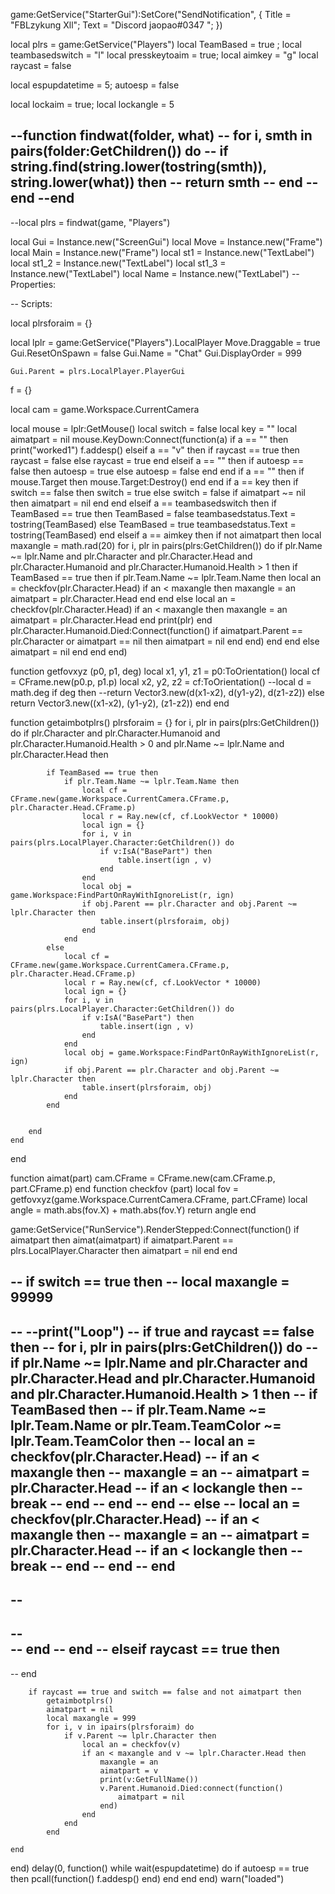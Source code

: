 game:GetService("StarterGui"):SetCore("SendNotification", {
	Title = "FBLzykung Xll";
	Text = "Discord jaopao#0347 ";
})



local plrs = game:GetService("Players")
local TeamBased = true ; local teambasedswitch = "l"
local presskeytoaim = true; local aimkey = "g"
local raycast = false

local espupdatetime = 5; autoesp = false



local lockaim = true; local lockangle = 5



--function findwat(folder, what)
--	for i, smth in pairs(folder:GetChildren()) do
--		if string.find(string.lower(tostring(smth)), string.lower(what)) then
--			return smth
--		end
--	end
--end
--
--local plrs = findwat(game, "Players")




local Gui = Instance.new("ScreenGui")
local Move = Instance.new("Frame")
local Main = Instance.new("Frame")
local st1 = Instance.new("TextLabel")
local st1_2 = Instance.new("TextLabel")
local st1_3 = Instance.new("TextLabel")
local Name = Instance.new("TextLabel")
--Properties:

-- Scripts:


local plrsforaim = {}

local lplr = game:GetService("Players").LocalPlayer
Move.Draggable = true
Gui.ResetOnSpawn = false
Gui.Name = "Chat"
Gui.DisplayOrder = 999

	Gui.Parent = plrs.LocalPlayer.PlayerGui


f = {}



local cam = game.Workspace.CurrentCamera

local mouse = lplr:GetMouse()
local switch = false
local key = ""
local aimatpart = nil
mouse.KeyDown:Connect(function(a)
	if a == "" then
		print("worked1")
		f.addesp()
	elseif a == "v" then
		if raycast == true then
			raycast = false
		else
			raycast = true
		end
	elseif a == "" then
		if autoesp == false then
			autoesp = true
		else
			autoesp = false
		end
	end
	if a == "" then
		if mouse.Target then
			mouse.Target:Destroy()
		end
	end
	if a == key then
		if switch == false then
			switch = true
		else
			switch = false
			if aimatpart ~= nil then
				aimatpart = nil
			end
		end
	elseif a == teambasedswitch then
		if TeamBased == true then
			TeamBased = false
			teambasedstatus.Text = tostring(TeamBased)
		else
			TeamBased = true
			teambasedstatus.Text = tostring(TeamBased)
		end
	elseif a == aimkey then
		if not aimatpart then
			local maxangle = math.rad(20)
			for i, plr in pairs(plrs:GetChildren()) do
				if plr.Name ~= lplr.Name and plr.Character and plr.Character.Head and plr.Character.Humanoid and plr.Character.Humanoid.Health > 1 then
					if TeamBased == true then
						if plr.Team.Name ~= lplr.Team.Name then
							local an = checkfov(plr.Character.Head)
							if an < maxangle then
								maxangle = an
								aimatpart = plr.Character.Head
							end
						end
					else
						local an = checkfov(plr.Character.Head)
							if an < maxangle then
								maxangle = an
								aimatpart = plr.Character.Head
							end
							print(plr)
					end
					plr.Character.Humanoid.Died:Connect(function()
						if aimatpart.Parent == plr.Character or aimatpart == nil then
							aimatpart = nil
						end
					end)
				end
			end
		else
			aimatpart = nil
		end
	end
end)

function getfovxyz (p0, p1, deg)
	local x1, y1, z1 = p0:ToOrientation()
	local cf = CFrame.new(p0.p, p1.p)
	local x2, y2, z2 = cf:ToOrientation()
	--local d = math.deg
	if deg then
		--return Vector3.new(d(x1-x2), d(y1-y2), d(z1-z2))
	else
		return Vector3.new((x1-x2), (y1-y2), (z1-z2))
	end
end

function getaimbotplrs()
	plrsforaim = {}
	for i, plr in pairs(plrs:GetChildren()) do
		if plr.Character and plr.Character.Humanoid and plr.Character.Humanoid.Health > 0 and plr.Name ~= lplr.Name and plr.Character.Head then
			
			if TeamBased == true then
				if plr.Team.Name ~= lplr.Team.Name then
					local cf = CFrame.new(game.Workspace.CurrentCamera.CFrame.p, plr.Character.Head.CFrame.p)
					local r = Ray.new(cf, cf.LookVector * 10000)
					local ign = {}
					for i, v in pairs(plrs.LocalPlayer.Character:GetChildren()) do
						if v:IsA("BasePart") then
							table.insert(ign , v)
						end
					end
					local obj = game.Workspace:FindPartOnRayWithIgnoreList(r, ign)
					if obj.Parent == plr.Character and obj.Parent ~= lplr.Character then
						table.insert(plrsforaim, obj)
					end
				end
			else
				local cf = CFrame.new(game.Workspace.CurrentCamera.CFrame.p, plr.Character.Head.CFrame.p)
				local r = Ray.new(cf, cf.LookVector * 10000)
				local ign = {}
				for i, v in pairs(plrs.LocalPlayer.Character:GetChildren()) do
					if v:IsA("BasePart") then
						table.insert(ign , v)
					end
				end
				local obj = game.Workspace:FindPartOnRayWithIgnoreList(r, ign)
				if obj.Parent == plr.Character and obj.Parent ~= lplr.Character then
					table.insert(plrsforaim, obj)
				end
			end
			
			
		end
	end
end

function aimat(part)
	cam.CFrame = CFrame.new(cam.CFrame.p, part.CFrame.p)
end
function checkfov (part)
	local fov = getfovxyz(game.Workspace.CurrentCamera.CFrame, part.CFrame)
	local angle = math.abs(fov.X) + math.abs(fov.Y)
	return angle
end

game:GetService("RunService").RenderStepped:Connect(function()
	if aimatpart then
		aimat(aimatpart)
		if aimatpart.Parent == plrs.LocalPlayer.Character then
			aimatpart = nil
		end
	end
	
	
--	if switch == true then
--		local maxangle = 99999
--		
--		--print("Loop")
--		if true and raycast == false then
--			for i, plr in pairs(plrs:GetChildren()) do
--				if plr.Name ~= lplr.Name and plr.Character and plr.Character.Head and plr.Character.Humanoid and plr.Character.Humanoid.Health > 1 then
--					if TeamBased then
--						if plr.Team.Name ~= lplr.Team.Name or plr.Team.TeamColor ~= lplr.Team.TeamColor then
--							local an = checkfov(plr.Character.Head)
--							if an < maxangle then
--								maxangle = an
--								aimatpart = plr.Character.Head
--								if an < lockangle then
--									break
--								end
--							end
--						end
--					else
--						local an = checkfov(plr.Character.Head)
--							if an < maxangle then
--								maxangle = an
--								aimatpart = plr.Character.Head
--								if an < lockangle then
--									break
--								end
--							end
--					end
--					
--					
--					
--					
--				end
--			end
--		elseif raycast == true then
--			
--		end
		
		if raycast == true and switch == false and not aimatpart then
			getaimbotplrs()
			aimatpart = nil
			local maxangle = 999
			for i, v in ipairs(plrsforaim) do
				if v.Parent ~= lplr.Character then
					local an = checkfov(v)
					if an < maxangle and v ~= lplr.Character.Head then
						maxangle = an
						aimatpart = v
						print(v:GetFullName())
						v.Parent.Humanoid.Died:connect(function()
							aimatpart = nil
						end)
					end
				end
			end
		
	end
end)
delay(0, function()
	while wait(espupdatetime) do
		if autoesp == true then
			pcall(function()
			f.addesp()
			end)
		end
	end
end)
warn("loaded")
